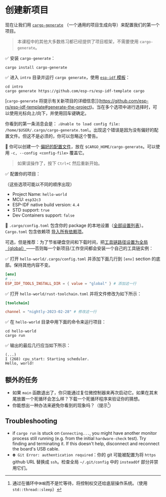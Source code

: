 # 创建新项目

现在让我们用 [`cargo-generate`](https://github.com/cargo-generate/cargo-generate) （一个通用的项目生成向导）来配置我们的第一个项目。

> 本课程中的其他大多数练习都已经提供了项目框架，不需要使用 `cargo-generate`。
>
✅ 安装 `cargo-generate`：

```shell
cargo install cargo-generate
```

✅ 进入 `intro` 目录并运行 `cargo generate`，使用 [`esp-idf` 模板](https://github.com/esp-rs/esp-idf-template)：

```shell
cd intro
cargo generate https://github.com/esp-rs/esp-idf-template cargo
```

[`cargo-generate` 将提示有关新项目的详细信息]](https://github.com/esp-rs/esp-idf-template#generate-the-project)。当在多个选项中进行选择时，可以使用光标向上/向下，并使用回车键确定。

你看到的第一条消息会是：
`⚠️Unable to load config file: /home/$USER/.cargo/cargo-generate.toml`。出现这个错误是因为没有偏好的配置文件。但这不是必须的，你可以忽略这个警告。

🔎 你可以创建一个 [偏好的配置文件](https://cargo-generate.github.io/cargo-generate/favorites.html)，放在 `$CARGO_HOME/cargo-generate`。可以使用 `-c, --config <config-file>` 覆盖它。


> 如果误操作了，按下 `Ctrl+C` 然后重新开始。

✅ 配置你的项目：

（这些选项可能以不同的顺序出现）

* Project Name: `hello-world`
* MCU: `esp32c3`
* ESP-IDF native build version: `4.4`
* STD support: `true`
* Dev Containers support: `false`

🔎 `.cargo/config.toml` 包含你的 package 的本地设置（[全部设置列表](https://doc.rust-lang.org/cargo/reference/config.html)）。
`Cargo.toml` 包含依赖项 [导入所有依赖项](https://doc.rust-lang.org/cargo/guide/cargo-toml-vs-cargo-lock.html)。


可选，但是推荐：为了节省硬盘空间和下载时间，把[工具链路径设置为全局（global）](https://github.com/esp-rs/esp-idf-sys#esp_idf_tools_install_dir-esp_idf_tools_install_dir)——否则每一个新项目/工作空间都会安装一个自己的工具链实例：


✅ 打开 `hello-world/.cargo/config.toml` 并添加下面几行到 `[env]` section 的底部。保持其他内容不变。

```toml
[env]
# ...
ESP_IDF_TOOLS_INSTALL_DIR = { value = "global" } # 添加这一行
```

✅ 打开 `hello-world/rust-toolchain.toml` 并将文件修改为如下所示：

```toml
[toolchain]

channel = "nightly-2023-02-28" # 修改这一行
```

✅ 在 `hello-world` 目录中用下面的命令来运行项目：

```shell
cd hello-world
cargo run
```

✅ 输出的最后几行应当如下所示：

```shell
(...)
I (268) cpu_start: Starting scheduler.
Hello, world!
```

## 额外的任务
- 如果 `main` 函数退出了，你只能通过复位微控制器来再次启动它。如果在其末尾放置一个死循环会怎么样？下载一个死循环程序来验证你的猜想。
- 你能想出一种办法来避免你看到的现象吗？（提示[^hint]）

## Troubleshooting
- if `cargo run` is stuck on `Connecting...`, you might have another monitor process still running (e.g. from the initial `hardware-check` test). Try finding and terminating it. If this doesn't help, disconnect and reconnect the board's USB cable.
- `⛔ Git Error: authentication required`：你的 git 可能被配置为将 `https` github URL 替换成 `ssh`。检查全局 `~/.git/config` 中的 `insteadOf` 部分并禁用它们。

[^hint]: 通过在循环中`休眠`而不是忙等待，将控制权交还给底层操作系统。（使用 `std::thread::sleep`）